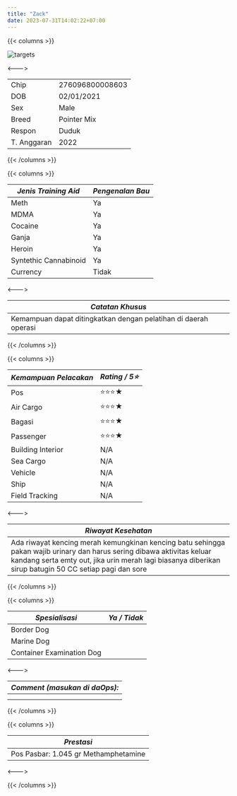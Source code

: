 ```yaml
---
title: "Zack"
date: 2023-07-31T14:02:22+07:00
---
```

{{< columns >}} <!-- begin columns block -->

![targets](/zack.jpeg)

<---> <!-- magic separator, between columns -->


|             |                 |
| ------------- | ----------------- |
| Chip        | 276096800008603 |
| DOB         | 02/01/2021      |
| Sex         | Male            |
| Breed       | Pointer Mix     |
| Respon      | Duduk           |
| T. Anggaran | 2022            |

{{< /columns >}}

{{< columns >}} <!-- begin columns block -->


| ***Jenis Training Aid*** | ***Pengenalan Bau*** |
| -------------------------- | ---------------------- |
| Meth                     | Ya                   |
| MDMA                     | Ya                   |
| Cocaine                  | Ya                   |
| Ganja                    | Ya                   |
| Heroin                   | Ya                   |
| Syntethic Cannabinoid    | Ya                   |
| Currency                 | Tidak                |

<---> <!-- magic separator, between columns -->


| ***Catatan Khusus***                                            |
| ----------------------------------------------------------------- |
| Kemampuan dapat ditingkatkan dengan pelatihan di daerah operasi |

{{< /columns >}}

{{< columns >}} <!-- begin columns block -->


| ***Kemampuan Pelacakan*** | ***Rating / 5⭐*** |
| --------------------------- | -------------------- |
| Pos                       | ⭐⭐⭐★           |
| Air Cargo                 | ⭐⭐⭐★           |
| Bagasi                    | ⭐⭐⭐★           |
| Passenger                 | ⭐⭐⭐★           |
| Building Interior         | N/A                |
| Sea Cargo                 | N/A                |
| Vehicle                   | N/A                |
| Ship                      | N/A                |
| Field Tracking            | N/A                |

<---><!-- magic separator, between columns -->


| ***Riwayat Kesehatan***                                                                                                                                                                                                           |
| ----------------------------------------------------------------------------------------------------------------------------------------------------------------------------------------------------------------------------------- |
| Ada riwayat kencing merah kemungkinan kencing batu sehingga pakan wajib urinary dan harus sering dibawa aktivitas keluar kandang serta emty out, jika urin merah lagi biasanya diberikan sirup batugin 50 CC setiap pagi dan sore |

{{< /columns >}}

{{< columns >}} <!-- begin columns block -->


| ***Spesialisasi***        | ***Ya / Tidak*** |
| --------------------------- | ------------------ |
| Border Dog                |                  |
| Marine Dog                |                  |
| Container Examination Dog |                  |

<---> <!-- magic separator, between columns -->


| ***Comment (masukan di daOps):*** |
| ----------------------------------- |
|                                   |
|                                   |

{{< /columns >}}

{{< columns >}} <!-- begin columns block -->


| ***Prestasi***                       |
| -------------------------------------- |
| Pos Pasbar: 1.045 gr Methamphetamine |

<---> <!-- magic separator, between columns -->

{{< /columns >}}
